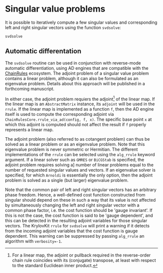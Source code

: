 # Singular value problems
It is possible to iteratively compute a few singular values and corresponding left and
right singular vectors using the function `svdsolve`:

```@docs
svdsolve
```

## Automatic differentation

The `svdsolve` routine can be used in conjunction with reverse-mode automatic differentiation, 
using AD engines that are compatible with the [ChainRules](https://juliadiff.org/ChainRulesCore.jl/dev/)
ecosystem. The adjoint problem of a singular value problem contains a linear problem, although it
can also be formulated as an eigenvalue problem. Details about this approach will be published in a
forthcoming manuscript.

In either case, the adjoint problem requiers the adjoint[^1] of the linear map. If the linear map is
an `AbstractMatrix` instance, its `adjoint` will be used in the `rrule`. If the linear map is implemented 
as a function `f`, then the AD engine itself is used to compute the corresponding adjoint via 
`ChainRulesCore.rrule_via_ad(config, f, x)`. The specific base point `x` at which this adjoint is
computed should not affect the result if `f` properly represents a linear map.

The adjoint problem (also referred to as cotangent problem) can thus be solved as a linear problem
or as an eigenvalue problem. Note that this eigenvalue problem is never symmetric or Hermitian.
The different implementations of the `rrule` can be selected using the `alg_rrule` keyword argument. 
If a linear solver such as `GMRES` or `BiCGStab` is specified, the adjoint problem requires solving a]
number of linear problems equal to the number of requested singular values and vectors. If an 
eigenvalue solver is specified, for which `Arnoldi` is essentially the only option, then the adjoint
problem is solved as a single (but larger) eigenvalue problem.

Note that the common pair of left and right singular vectors has an arbitrary phase freedom.
Hence, a well-defined cost function constructed from singular should depend on these in such a way 
that its value is not affected by simultaneously changing the left and right singular vector with
a common phase factor, i.e. the cost function should be 'gauge invariant'. If this is not the case, 
the cost function is said to be 'gauge dependent', and this can be detected in the resulting adjoint
variables for those singular vectors. The KrylovKit `rrule` for `svdsolve` will print a warning if
it detects from the incoming adjoint variables that the cost function is gauge dependent. This
warning can be suppressed by passing `alg_rrule` an algorithm with `verbosity=-1`.

[^1]: For a linear map, the adjoint or pullback required in the reverse-order chain rule coincides
with its (conjugate) transpose, at least with respect to the standard Euclidean inner product.
